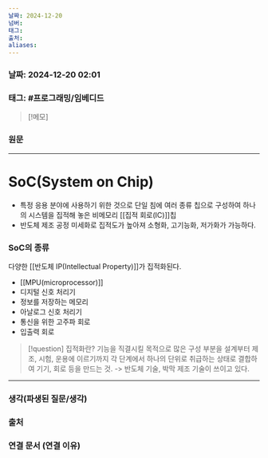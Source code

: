 ```yaml
---
날짜: 2024-12-20
넘버: 
태그: 
출처: 
aliases:
---
```

### 날짜:  2024-12-20 02:01

### 태그: #프로그래밍/임베디드 

>[!메모]
>

### 원문
---
# SoC(System on Chip)
- 특정 응용 분야에 사용하기 위한 것으로 단일 침에 여러 종류 칩으로 구성하여 하나의 시스템을 집적해 놓은 비메모리 [[집적 회로(IC)]]칩
- 반도체 제조 공정 미세화로 집적도가 높아져 소형화, 고기능화, 저가화가 가능하다.

### SoC의 종류
다양한 [[반도체 IP(Intellectual Property)]]가 집적화된다.
- [[MPU(microprocessor)]]
- 디지털 신호 처리기
- 정보를 저장하는 메모리
- 아날로그 신호 처리기
- 통신을 위한 고주파 회로
- 입출력 회로

> [!question] 집적화란?
> 기능을 직결시킬 목적으로 많은 구성 부분을 설계부터 제조, 시험, 운용에 이르기까지 각 단계에서 하나의 단위로 취급하는 상태로 결합하여 기기, 회로 등을 만드는 것.
> -> 반도체 기술, 박막 제조 기술이 쓰이고 있다.

---
### 생각(파생된 질문/생각)

### 출처

### 연결 문서 (연결 이유)
